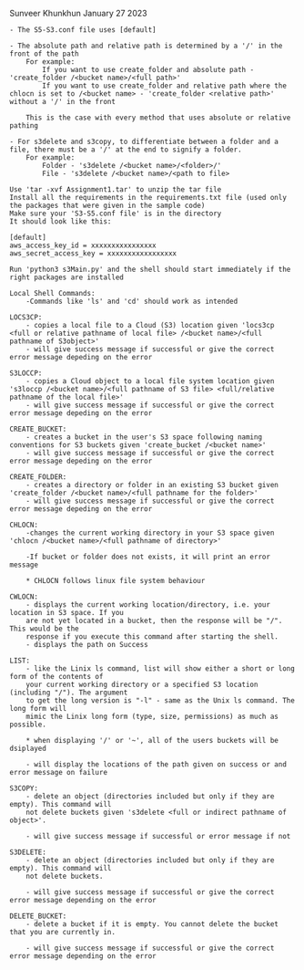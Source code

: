 Sunveer Khunkhun
January 27 2023

<!-- LIMITATIONS -->

    - The S5-S3.conf file uses [default]

    - The absolute path and relative path is determined by a '/' in the front of the path
        For example:
            If you want to use create_folder and absolute path - 'create_folder /<bucket name>/<full path>' 
            If you want to use create_folder and relative path where the chlocn is set to /<bucket name> - 'create_folder <relative path>' without a '/' in the front

        This is the case with every method that uses absolute or relative pathing

    - For s3delete and s3copy, to differentiate between a folder and a file, there must be a '/' at the end to signify a folder.
        For example:
            Folder - 's3delete /<bucket name>/<folder>/'
            File - 's3delete /<bucket name>/<path to file>

<!-- HOW TO RUN SHELL: -->

    Use 'tar -xvf Assignment1.tar' to unzip the tar file
    Install all the requirements in the requirements.txt file (used only the packages that were given in the sample code)
    Make sure your 'S3-S5.conf file' is in the directory
    It should look like this:

    [default]
    aws_access_key_id = xxxxxxxxxxxxxxxx
    aws_secret_access_key = xxxxxxxxxxxxxxxxx
    
    Run 'python3 s3Main.py' and the shell should start immediately if the right packages are installed

<!-- NORMAL BEHAVIOUR: -->

    Local Shell Commands:
        -Commands like 'ls' and 'cd' should work as intended 

    LOCS3CP:
        - copies a local file to a Cloud (S3) location given 'locs3cp <full or relative pathname of local file> /<bucket name>/<full pathname of S3object>'
        - will give success message if successful or give the correct error message depeding on the error

    S3LOCCP:
        - copies a Cloud object to a local file system location given 's3loccp /<bucket name>/<full pathname of S3 file> <full/relative pathname of the local file>'
        - will give success message if successful or give the correct error message depeding on the error

    CREATE_BUCKET:
        - creates a bucket in the user's S3 space following naming conventions for S3 buckets given 'create_bucket /<bucket name>'
        - will give success message if successful or give the correct error message depeding on the error

    CREATE_FOLDER:
        - creates a directory or folder in an existing S3 bucket given 'create_folder /<bucket name>/<full pathname for the folder>'
        - will give success message if successful or give the correct error message depeding on the error

    CHLOCN:
        -changes the current working directory in your S3 space given 'chlocn /<bucket name>/<full pathname of directory>'

        -If bucket or folder does not exists, it will print an error message
        
        * CHLOCN follows linux file system behaviour

    CWLOCN:
        - displays the current working location/directory, i.e. your location in S3 space. If you
        are not yet located in a bucket, then the response will be "/". This would be the
        response if you execute this command after starting the shell.
        - displays the path on Success

    LIST:
        - like the Linix ls command, list will show either a short or long form of the contents of
        your current working directory or a specified S3 location (including "/"). The argument
        to get the long version is "-l" - same as the Unix ls command. The long form will
        mimic the Linix long form (type, size, permissions) as much as possible.

        * when displaying '/' or '~', all of the users buckets will be dsiplayed

        - will display the locations of the path given on success or and error message on failure

    S3COPY:
        - delete an object (directories included but only if they are empty). This command will
        not delete buckets given 's3delete <full or indirect pathname of object>'.
    
        - will give success message if successful or error message if not

    S3DELETE:
        - delete an object (directories included but only if they are empty). This command will
        not delete buckets.

        - will give success message if successful or give the correct error message depending on the error

    DELETE_BUCKET:
        - delete a bucket if it is empty. You cannot delete the bucket that you are currently in.

        - will give success message if successful or give the correct error message depending on the error
